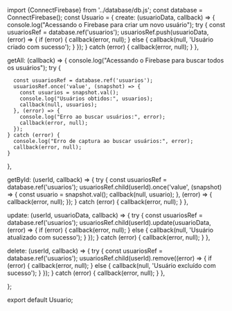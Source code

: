 import {ConnectFirebase} from '../database/db.js';
const database = ConnectFirebase();
const Usuario = {
  create: (usuarioData, callback) => {
    console.log("Acessando o Firebase para criar um novo usuário");
    try {
      const usuariosRef = database.ref('usuarios');
      usuariosRef.push(usuarioData, (error) => {
        if (error) {
          callback(error, null);
        } else {
          callback(null, 'Usuário criado com sucesso');
        }
      });
    } catch (error) {
      callback(error, null);
    }
  },

  getAll: (callback) => {
    console.log("Acessando o Firebase para buscar todos os usuários");
    try {
      
      const usuariosRef = database.ref('usuarios');
      usuariosRef.once('value', (snapshot) => {
        const usuarios = snapshot.val();
        console.log("Usuários obtidos:", usuarios);
        callback(null, usuarios);
      }, (error) => {
        console.log("Erro ao buscar usuários:", error);
        callback(error, null);
      });
    } catch (error) {
      console.log("Erro de captura ao buscar usuários:", error);
      callback(error, null);
    }
  },

  getById: (userId, callback) => {
    try {
      const usuariosRef = database.ref('usuarios');
      usuariosRef.child(userId).once('value', (snapshot) => {
        const usuario = snapshot.val();
        callback(null, usuario);
      }, (error) => {
        callback(error, null);
      });
    } catch (error) {
      callback(error, null);
    }
  },

  update: (userId, usuarioData, callback) => {
    try {
      const usuariosRef = database.ref('usuarios');
      usuariosRef.child(userId).update(usuarioData, (error) => {
        if (error) {
          callback(error, null);
        } else {
          callback(null, 'Usuário atualizado com sucesso');
        }
      });
    } catch (error) {
      callback(error, null);
    }
  },

  delete: (userId, callback) => {
    try {
      const usuariosRef = database.ref('usuarios');
      usuariosRef.child(userId).remove((error) => {
        if (error) {
          callback(error, null);
        } else {
          callback(null, 'Usuário excluído com sucesso');
        }
      });
    } catch (error) {
      callback(error, null);
    }
  },

};

export default Usuario;
